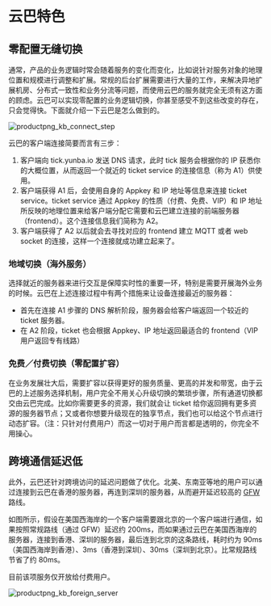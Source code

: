 # 云巴特色

## 零配置无缝切换
通常，产品的业务逻辑时常会随着服务的变化而变化，比如说针对服务对象的地理位置和规模进行调整和扩展。常规的后台扩展需要进行大量的工作，来解决异地扩展机房、分布式一致性和业务分流等问题，而使用云巴的服务就完全无须有这方面的顾虑。云巴可以实现零配置的业务逻辑切换，你甚至感受不到这些改变的存在，只会觉得快。下面就介绍一下云巴是怎么做到的。

![productpng_kb_connect_step](https://raw.githubusercontent.com/yunba/docs/master/image/productpng_kb_connect_step.png)

云巴的客户端连接简要而言有三步：

1. 客户端向 tick.yunba.io 发送 DNS 请求，此时 tick 服务会根据你的 IP 获悉你的大概位置，从而返回一个就近的 ticket service 的连接信息（称为 A1）供使用。
2. 客户端获得 A1 后，会使用自身的 Appkey 和 IP 地址等信息来连接 ticket service。ticket service 通过 Appkey 的性质（付费、免费、VIP）和 IP 地址所反映的地理位置来给客户端分配它需要和云巴建立连接的前端服务器（frontend）。这个连接信息我们简称为 A2。
3. 客户端获得了 A2 以后就会去寻找对应的 frontend 建立 MQTT 或者 web socket 的连接，这样一个连接就成功建立起来了。

### 地域切换（海外服务）
选择就近的服务器来进行交互是保障实时性的重要一环，特别是需要开展海外业务的时候。云巴在上述连接过程中有两个措施来让设备连接最近的服务器：

* 首先在连接 A1 步骤的 DNS 解析阶段，服务器会给客户端返回一个较近的 ticket 服务器。
* 在 A2 阶段，ticket 也会根据 Appkey、IP 地址返回最适合的 frontend（VIP 用户返回专有线路）

### 免费／付费切换（零配置扩容）
在业务发展壮大后，需要扩容以获得更好的服务质量、更高的并发和带宽，由于云巴的上述服务选择机制，用户完全不用关心升级切换的繁琐步骤，所有通道切换都交由云巴完成。比如你需要更多的资源，我们就会让 ticket 给你返回拥有更多资源的服务器节点；又或者你想要升级现在的独享节点，我们也可以给这个节点进行动态扩容。（注：只针对付费用户）而这一切对于用户而言都是透明的，你完全不用操心。

## 跨境通信延迟低

此外，云巴还针对跨境访问的延迟问题做了优化。北美、东南亚等地的用户可以通过连接到云巴在香港的服务器，再连到深圳的服务器，从而避开延迟较高的 [GFW]((https://en.wikipedia.org/wiki/Great_Firewall)) 路线。

如图所示，假设在美国西海岸的一个客户端需要跟北京的一个客户端进行通信，如果按照常规路线（通过 GFW）延迟约 200ms，而如果通过云巴在美国西海岸的服务器，连接到香港、深圳的服务器，最后连到北京的这条路线，耗时约为 90ms（美国西海岸到香港）、3ms（香港到深圳）、30ms（深圳到北京）。比常规路线节省了约 80ms。

目前该项服务仅开放给付费用户。

![productpng_kb_foreign_server](https://raw.githubusercontent.com/yunba/docs/master/image/productpng_kb_foreign_server.png)


